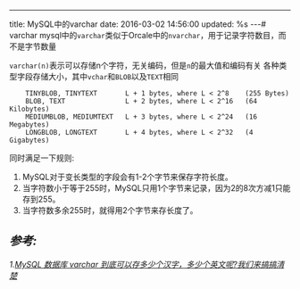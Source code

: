 ---
title: MySQL中的varchar
date: 2016-03-02 14:56:00
updated: %s
---<!--markdown--># varchar
mysql中的`varchar`类似于Orcale中的`nvarchar`，用于记录字符数目，而不是字节数量

`varchar(n)`表示可以存储n个字符，无关编码，但是`n`的最大值和编码有关
各种类型字段存储大小，其中`vchar`和`BLOB`以及`TEXT`相同

```
    TINYBLOB, TINYTEXT       L + 1 bytes, where L < 2^8    (255 Bytes)
    BLOB, TEXT               L + 2 bytes, where L < 2^16   (64 Kilobytes)
    MEDIUMBLOB, MEDIUMTEXT   L + 3 bytes, where L < 2^24   (16 Megabytes)
    LONGBLOB, LONGTEXT       L + 4 bytes, where L < 2^32   (4 Gigabytes)
```

同时满足一下规则:
1. MySQL对于变长类型的字段会有1-2个字节来保存字符长度。
2. 当字符数小于等于255时，MySQL只用1个字节来记录，因为2的8次方减1只能存到255。
3. 当字符数多余255时，就得用2个字节来存长度了。

## *参考:*
*1.[MySQL 数据库 varchar 到底可以存多少个汉字，多少个英文呢?我们来搞搞清楚][1]*

[1]:https://ruby-china.org/topics/24920
